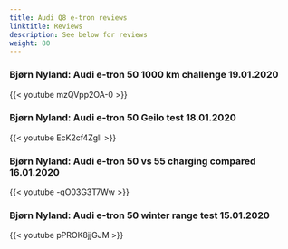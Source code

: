 ```yaml
---
title: Audi Q8 e-tron reviews
linktitle: Reviews
description: See below for reviews
weight: 80
---
```

### Bjørn Nyland: Audi e-tron 50 1000 km challenge 19.01.2020

{{< youtube mzQVpp2OA-0 >}}
### Bjørn Nyland: Audi e-tron 50 Geilo test 18.01.2020

{{< youtube EcK2cf4ZglI >}}
### Bjørn Nyland: Audi e-tron 50 vs 55 charging compared 16.01.2020

{{< youtube -qO03G3T7Ww >}}
### Bjørn Nyland: Audi e-tron 50 winter range test 15.01.2020

{{< youtube pPROK8jjGJM >}}
